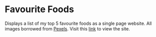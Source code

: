 # Favourite Foods
Displays a list of my top 5 favourite foods as a single page website. All images borrowed from [Pexels](https://www.pexels.com/). Visit this [link](https://pgmpofu.github.io/favorite_foods) to view the site.
